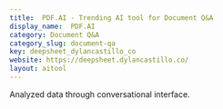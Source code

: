 ```yaml
---
title:  PDF.AI - Trending AI tool for Document Q&A
display_name:  PDF.AI
category: Document Q&A
category_slug: document-qa
key: deepsheet_dylancastillo_co
website: https://deepsheet.dylancastillo.co/
layout: aitool
---
```


Analyzed data through conversational interface.
